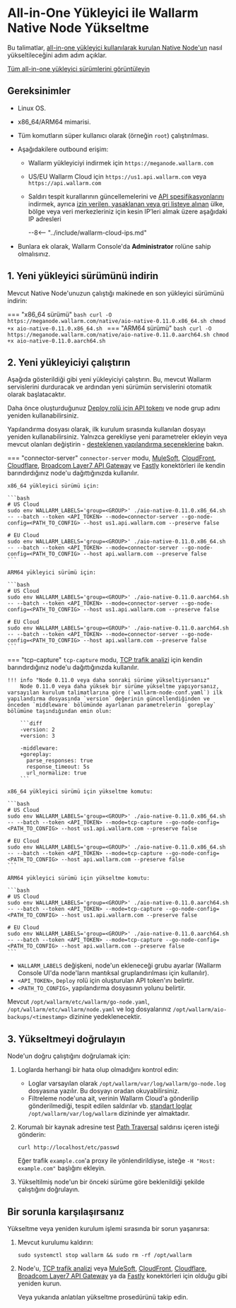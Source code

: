 [configure-proxy-balancer-instr]:           ../../admin-en/configuration-guides/access-to-wallarm-api-via-proxy.md
[ptrav-attack-docs]:                        ../../attacks-vulns-list.md#path-traversal
[ip-list-docs]:                             ../../user-guides/ip-lists/overview.md
[api-spec-enforcement-docs]:                ../../api-specification-enforcement/overview.md

# All-in-One Yükleyici ile Wallarm Native Node Yükseltme

Bu talimatlar, [all-in-one yükleyici kullanılarak kurulan Native Node'un](../../installation/native-node/all-in-one.md) nasıl yükseltileceğini adım adım açıklar.

[Tüm all-in-one yükleyici sürümlerini görüntüleyin](node-artifact-versions.md)

## Gereksinimler

* Linux OS.
* x86_64/ARM64 mimarisi.
* Tüm komutların süper kullanıcı olarak (örneğin `root`) çalıştırılması.
* Aşağıdakilere outbound erişim:

    * Wallarm yükleyiciyi indirmek için `https://meganode.wallarm.com`
    * US/EU Wallarm Cloud için `https://us1.api.wallarm.com` veya `https://api.wallarm.com`
    * Saldırı tespit kurallarının güncellemelerini ve [API spesifikasyonlarını][api-spec-enforcement-docs] indirmek, ayrıca [izin verilen, yasaklanan veya gri listeye alınan][ip-list-docs] ülke, bölge veya veri merkezleriniz için kesin IP’leri almak üzere aşağıdaki IP adresleri

        --8<-- "../include/wallarm-cloud-ips.md"
* Bunlara ek olarak, Wallarm Console'da **Administrator** rolüne sahip olmalısınız.

## 1. Yeni yükleyici sürümünü indirin

Mevcut Native Node'unuzun çalıştığı makinede en son yükleyici sürümünü indirin:

=== "x86_64 sürümü"
    ```bash
    curl -O https://meganode.wallarm.com/native/aio-native-0.11.0.x86_64.sh
    chmod +x aio-native-0.11.0.x86_64.sh
    ```
=== "ARM64 sürümü"
    ```bash
    curl -O https://meganode.wallarm.com/native/aio-native-0.11.0.aarch64.sh
    chmod +x aio-native-0.11.0.aarch64.sh
    ```

## 2. Yeni yükleyiciyi çalıştırın

Aşağıda gösterildiği gibi yeni yükleyiciyi çalıştırın. Bu, mevcut Wallarm servislerini durduracak ve ardından yeni sürümün servislerini otomatik olarak başlatacaktır.

Daha önce oluşturduğunuz [Deploy rolü için API tokenı](../../user-guides/settings/api-tokens.md) ve node grup adını yeniden kullanabilirsiniz.

Yapılandırma dosyası olarak, ilk kurulum sırasında kullanılan dosyayı yeniden kullanabilirsiniz. Yalnızca gerekliyse yeni parametreler ekleyin veya mevcut olanları değiştirin - [desteklenen yapılandırma seçeneklerine](../../installation/native-node/all-in-one-conf.md) bakın.

=== "connector-server"
    `connector-server` modu, [MuleSoft](../../installation/connectors/mulesoft.md), [CloudFront](../../installation/connectors/aws-lambda.md), [Cloudflare](../../installation/connectors/cloudflare.md), [Broadcom Layer7 API Gateway](../../installation/connectors/layer7-api-gateway.md) ve [Fastly](../../installation/connectors/fastly.md) konektörleri ile kendin barındırdığınız node'u dağıttığınızda kullanılır.

    x86_64 yükleyici sürümü için:

    ```bash
    # US Cloud
    sudo env WALLARM_LABELS='group=<GROUP>' ./aio-native-0.11.0.x86_64.sh -- --batch --token <API_TOKEN> --mode=connector-server --go-node-config=<PATH_TO_CONFIG> --host us1.api.wallarm.com --preserve false

    # EU Cloud
    sudo env WALLARM_LABELS='group=<GROUP>' ./aio-native-0.11.0.x86_64.sh -- --batch --token <API_TOKEN> --mode=connector-server --go-node-config=<PATH_TO_CONFIG> --host api.wallarm.com --preserve false
    ```
    
    ARM64 yükleyici sürümü için:

    ```bash
    # US Cloud
    sudo env WALLARM_LABELS='group=<GROUP>' ./aio-native-0.11.0.aarch64.sh -- --batch --token <API_TOKEN> --mode=connector-server --go-node-config=<PATH_TO_CONFIG> --host us1.api.wallarm.com --preserve false

    # EU Cloud
    sudo env WALLARM_LABELS='group=<GROUP>' ./aio-native-0.11.0.aarch64.sh -- --batch --token <API_TOKEN> --mode=connector-server --go-node-config=<PATH_TO_CONFIG> --host api.wallarm.com --preserve false
    ```
=== "tcp-capture"
    `tcp-capture` modu, [TCP trafik analizi](../../installation/oob/tcp-traffic-mirror/deployment.md) için kendin barındırdığınız node'u dağıttığınızda kullanılır.

    !!! info "Node 0.11.0 veya daha sonraki sürüme yükseltiyorsanız"
        Node 0.11.0 veya daha yüksek bir sürüme yükseltme yapıyorsanız, varsayılan kurulum talimatlarına göre (`wallarm-node-conf.yaml`) ilk yapılandırma dosyasında `version` değerinin güncellendiğinden ve önceden `middleware` bölümünde ayarlanan parametrelerin `goreplay` bölümüne taşındığından emin olun:

        ```diff
        -version: 2
        +version: 3

        -middleware:
        +goreplay:
          parse_responses: true
          response_timeout: 5s
          url_normalize: true
        ```

    x86_64 yükleyici sürümü için yükseltme komutu:
        
    ```bash
    # US Cloud
    sudo env WALLARM_LABELS='group=<GROUP>' ./aio-native-0.11.0.x86_64.sh -- --batch --token <API_TOKEN> --mode=tcp-capture --go-node-config=<PATH_TO_CONFIG> --host us1.api.wallarm.com --preserve false

    # EU Cloud
    sudo env WALLARM_LABELS='group=<GROUP>' ./aio-native-0.11.0.x86_64.sh -- --batch --token <API_TOKEN> --mode=tcp-capture --go-node-config=<PATH_TO_CONFIG> --host api.wallarm.com --preserve false
    ```
    
    ARM64 yükleyici sürümü için yükseltme komutu:

    ```bash
    # US Cloud
    sudo env WALLARM_LABELS='group=<GROUP>' ./aio-native-0.11.0.aarch64.sh -- --batch --token <API_TOKEN> --mode=tcp-capture --go-node-config=<PATH_TO_CONFIG> --host us1.api.wallarm.com --preserve false

    # EU Cloud
    sudo env WALLARM_LABELS='group=<GROUP>' ./aio-native-0.11.0.aarch64.sh -- --batch --token <API_TOKEN> --mode=tcp-capture --go-node-config=<PATH_TO_CONFIG> --host api.wallarm.com --preserve false
    ```

* `WALLARM_LABELS` değişkeni, node'un ekleneceği grubu ayarlar (Wallarm Console UI'da node'ların mantıksal gruplandırılması için kullanılır).
* `<API_TOKEN>`, `Deploy` rolü için oluşturulan API token'ını belirtir.
* `<PATH_TO_CONFIG>`, yapılandırma dosyasının yolunu belirtir.

Mevcut `/opt/wallarm/etc/wallarm/go-node.yaml`, `/opt/wallarm/etc/wallarm/node.yaml` ve log dosyalarınız `/opt/wallarm/aio-backups/<timestamp>` dizinine yedeklenecektir.

## 3. Yükseltmeyi doğrulayın

Node'un doğru çalıştığını doğrulamak için:

1. Loglarda herhangi bir hata olup olmadığını kontrol edin:

    * Loglar varsayılan olarak `/opt/wallarm/var/log/wallarm/go-node.log` dosyasına yazılır. Bu dosyayı oradan okuyabilirsiniz.
    * Filtreleme node'una ait, verinin Wallarm Cloud'a gönderilip gönderilmediği, tespit edilen saldırılar vb. [standart loglar](../../admin-en/configure-logging.md) `/opt/wallarm/var/log/wallarm` dizininde yer almaktadır.
1. Korumalı bir kaynak adresine test [Path Traversal][ptrav-attack-docs] saldırısı içeren isteği gönderin:

    ```
    curl http://localhost/etc/passwd
    ```

    Eğer trafik `example.com`'a proxy ile yönlendirildiyse, isteğe `-H "Host: example.com"` başlığını ekleyin.
1. Yükseltilmiş node'un bir önceki sürüme göre beklenildiği şekilde çalıştığını doğrulayın.

## Bir sorunla karşılaşırsanız

Yükseltme veya yeniden kurulum işlemi sırasında bir sorun yaşanırsa:

1. Mevcut kurulumu kaldırın:

    ```
    sudo systemctl stop wallarm && sudo rm -rf /opt/wallarm
    ```
1. Node'u, [TCP trafik analizi](../../installation/oob/tcp-traffic-mirror/deployment.md) veya [MuleSoft](../../installation/connectors/mulesoft.md), [CloudFront](../../installation/connectors/aws-lambda.md), [Cloudflare](../../installation/connectors/cloudflare.md), [Broadcom Layer7 API Gateway](../../installation/connectors/layer7-api-gateway.md) ya da [Fastly](../../installation/connectors/fastly.md) konektörleri için olduğu gibi yeniden kurun.

    Veya yukarıda anlatılan yükseltme prosedürünü takip edin.